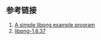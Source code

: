 









## 参考链接

1. [A simple libpng example program](http://zarb.org/~gc/html/libpng.html)
2. [libpng-1.6.37](http://www.linuxfromscratch.org/blfs/view/svn/general/libpng.html)

